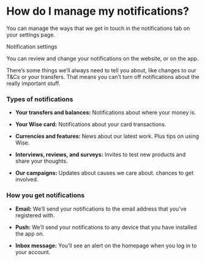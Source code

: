 # How do I manage my notifications?

You can manage the ways that we get in touch in the notifications tab on your settings page.

Notification settings

You can review and change your notifications on the website, or on the app.

There’s some things we’ll always need to tell you about, like changes to our T&Cs or your transfers. That means you can’t turn off notifications about the really important stuff. 

### Types of notifications

  *  **Your transfers and balances:** Notifications about where your money is.

  *  **Your Wise card:** Notifications about your card transactions.

  *  **Currencies and features:** News about our latest work. Plus tips on using Wise.

  *  **Interviews, reviews, and surveys:** Invites to test new products and share your thoughts.

  *  **Our campaigns:** Updates about causes we care about. chances to get involved.




### How you get notifications

  *  **Email:** We’ll send your notifications to the email address that you’ve registered with.

  *  **Push:** We’ll send your notifications to any device that you have installed the app on.

  *  **Inbox message:** You’ll see an alert on the homepage when you log in to your account.